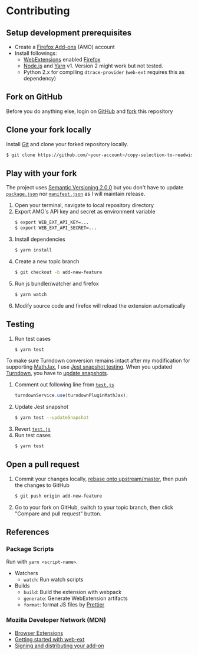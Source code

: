 # Contributing

## Setup development prerequisites

- Create a [Firefox Add-ons](https://addons.mozilla.org) (AMO) account
- Install followings:
  - [WebExtensions](https://developer.mozilla.org/en-US/Add-ons/WebExtensions) enabled [Firefox](https://www.mozilla.org/firefox/)
  - [Node.js](http://nodejs.org) and [Yarn](https://yarnpkg.com) v1. Version 2 might work but not tested.
  - Python 2.x for compiling `dtrace-provider` (`web-ext` requires this as dependency)

## Fork on GitHub

Before you do anything else, login on [GitHub](https://github.com/) and [fork](https://help.github.com/articles/fork-a-repo/) this repository

## Clone your fork locally

Install [Git](https://git-scm.com/) and clone your forked repository locally.

```sh
$ git clone https://github.com/<your-account>/copy-selection-to-readwise.git
```

## Play with your fork

The project uses [Semantic Versioning 2.0.0](http://semver.org/) but you don't have to update [`package.json`](package.json) nor [`manifest.json`](src/manifest.json) as I will maintain release.

1. Open your terminal, navigate to local repository directory
2. Export AMO's API key and secret as environment variable
   ```sh
   $ export WEB_EXT_API_KEY=...
   $ export WEB_EXT_API_SECRET=...
   ```
3. Install dependencies
   ```sh
   $ yarn install
   ```
4. Create a new topic branch
   ```sh
   $ git checkout -b add-new-feature
   ```
5. Run js bundler/watcher and firefox
   ```sh
   $ yarn watch
   ```
6. Modify source code and firefox will reload the extension automatically

## Testing

1. Run test cases
   ```sh
   $ yarn test
   ```

To make sure Turndown conversion remains intact after my modification for supporting [MathJax](https://www.mathjax.org/), I use [Jest snapshot testing](https://jestjs.io/docs/en/snapshot-testing). When you updated [Turndown](https://github.com/domchristie/turndown), you have to [update snapshots](<(https://jestjs.io/docs/en/cli.html#updatesnapshot)>).

1. Comment out following line from [`test.js`](test/test.js)
   ```js
   turndownService.use(turndownPluginMathJax);
   ```
2. Update Jest snapshot
   ```sh
   $ yarn test --updateSnapshot
   ```
3. Revert [`test.js`](test/test.js)
4. Run test cases
   ```sh
   $ yarn test
   ```

## Open a pull request

1. Commit your changes locally, [rebase onto upstream/master](https://github.com/blog/2243-rebase-and-merge-pull-requests), then push the changes to GitHub
   ```sh
   $ git push origin add-new-feature
   ```
2. Go to your fork on GitHub, switch to your topic branch, then click "Compare and pull request" button.

## References

### Package Scripts

Run with `yarn <script-name>`.

- Watchers
  - `watch`: Run watch scripts
- Builds
  - `build`: Build the extension with webpack
  - `generate`: Generate WebExtension artifacts
  - `format`: format JS files by [Prettier](https://prettier.io/)

### Mozilla Developer Network (MDN)

- [Browser Extensions](https://developer.mozilla.org/en-US/Add-ons/WebExtensions)
- [Getting started with web-ext](https://developer.mozilla.org/en-US/Add-ons/WebExtensions/Getting_started_with_web-ext)
- [Signing and distributing your add-on](https://developer.mozilla.org/en-US/Add-ons/Distribution)
